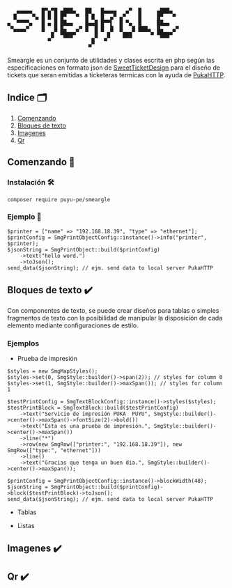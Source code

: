 ```textmate
   ▄▄▄▄▄   █▀▄▀█ ▄███▄   ██   █▄▄▄▄   ▄▀  █     ▄███▄   
  █     ▀▄ █ █ █ █▀   ▀  █ █  █  ▄▀ ▄▀    █     █▀   ▀  
▄  ▀▀▀▀▄   █ ▄ █ ██▄▄    █▄▄█ █▀▀▌  █ ▀▄  █     ██▄▄    
 ▀▄▄▄▄▀    █   █ █▄   ▄▀ █  █ █  █  █   █ ███▄  █▄   ▄▀ 
              █  ▀███▀      █   █    ███      ▀ ▀███▀   
             ▀             █   ▀                        
                          ▀                             
```

Smeargle es un conjunto de utilidades y clases escrita en php según las especificaciones en formato json
de [SweetTicketDesign](https://github.com/puyu-pe/SweetTicketDesign/tree/develop)
para el diseño de tickets que seran emitidas a ticketeras termicas
con la ayuda de [PukaHTTP](https://github.com/puyu-pe/puka-http).

## Indice :card_index_dividers:

1. [Comenzando](#comenzando-rocket)
2. [Bloques de texto](#bloques-de-texto-heavy_check_mark)
3. [Imagenes](#imagenes-heavy_check_mark)
4. [Qr](#qr-heavy_check_mark)

## Comenzando :rocket:

### Instalación :hammer_and_wrench:

```shell
composer require puyu-pe/smeargle 
```

### Ejemplo :bookmark_tabs:

```injectablephp
$printer = ["name" => "192.168.18.39", "type" => "ethernet"];
$printConfig = SmgPrintObjectConfig::instance()->info("printer", $printer);
$jsonString = SmgPrintObject::build($printConfig)
    ->text("hello word.")
    ->toJson();
send_data($jsonString); // ejm. send data to local server PukaHTTP
```

## Bloques de texto :heavy_check_mark:

Con componentes de texto, se puede crear diseños para tablas o simples 
fragmentos de texto con la posibilidad de manipular la disposición de 
cada elemento mediante configuraciones de estilo.

### Ejemplos
- Prueba de impresión
```injectablephp
$styles = new SmgMapStyles();
$styles->set(0, SmgStyle::builder()->span(2)); // styles for column 0
$styles->set(1, SmgStyle::builder()->maxSpan()); // styles for column 1

$testPrintConfig = SmgTextBlockConfig::instance()->styles($styles);
$testPrintBlock = SmgTextBlock::build($testPrintConfig)
    ->text("Servicio de impresión PUKA  PUYU", SmgStyle::builder()->center()->maxSpan()->fontSize(2)->bold())
    ->text("Esta es una prueba de impresión.", SmgStyle::builder()->center()->maxSpan())
    ->line("*")
    ->row(new SmgRow(["printer:", "192.168.18.39"]), new SmgRow(["type:", "ethernet"]))
    ->line()
    ->text("Gracias que tenga un buen dia.", SmgStyle::builder()->center()->maxSpan());

$printConfig = SmgPrintObjectConfig::instance()->blockWidth(48);
$jsonString = SmgPrintObject::build($printConfig)->block($testPrintBlock)->toJson();
send_data($jsonString); // ejm. send data to local server PukaHTTP
```
- Tablas 

- Listas

## Imagenes :heavy_check_mark:

## Qr :heavy_check_mark:
